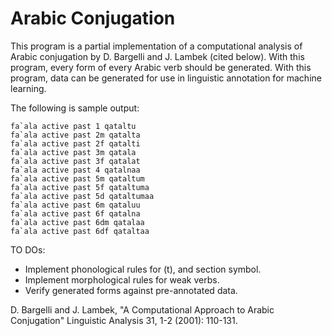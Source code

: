 # Arabic Conjugation

This program is a partial implementation of a computational analysis of Arabic
conjugation by D. Bargelli and J. Lambek (cited below). With this program, 
every form of every Arabic verb should be generated. With this program, data
can be generated for use in linguistic annotation for machine learning.

The following is sample output:

```
fa`ala active past 1 qataltu
fa`ala active past 2m qatalta
fa`ala active past 2f qatalti
fa`ala active past 3m qatala
fa`ala active past 3f qatalat
fa`ala active past 4 qatalnaa
fa`ala active past 5m qataltum
fa`ala active past 5f qataltuma
fa`ala active past 5d qataltumaa
fa`ala active past 6m qataluu
fa`ala active past 6f qatalna
fa`ala active past 6dm qatalaa
fa`ala active past 6df qataltaa
```

TO DOs:
- Implement phonological rules for (t), and section symbol.
- Implement morphological rules for weak verbs. 
- Verify generated forms against pre-annotated data.

D. Bargelli and J. Lambek, "A Computational Approach to Arabic Conjugation"
Linguistic Analysis 31, 1-2 (2001): 110-131.
